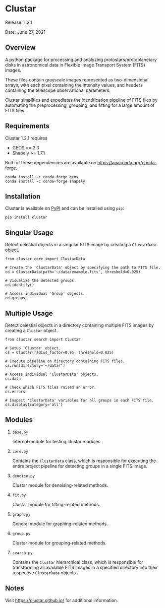 # Clustar

Release: 1.2.1

Date: June 27, 2021

## Overview

A python package for processing and analyzing protostars/protoplanetary disks
in astronomical data in Flexible Image Transport System (FITS) images. 

These files contain grayscale images represented as two-dimensional arrays,
with each pixel containing the intensity values, and headers containing the
telescope observational parameters.

Clustar simplifies and expediates the identification pipeline of FITS files
by automating the preprocessing, grouping, and fitting for a large amount of
FITS files.

## Requirements

Clustar 1.2.1 requires

* GEOS >= 3.3
* Shapely >= 1.7.1

Both of these dependencies are available on <https://anaconda.org/conda-forge>.
```
conda install -c conda-forge geos
conda install -c conda-forge shapely 
```

## Installation

Clustar is available on [PyPI](https://pypi.org/project/clustar/) and can be installed using `pip`:

```
pip install clustar
```

## Singular Usage

Detect celestial objects in a singular FITS image by creating a `ClustarData`
object.

```
from clustar.core import ClustarData

# Create the 'ClustarData' object by specifying the path to FITS file.
cd = ClustarData(path='~/data/example.fits', threshold=0.025)

# Visualize the detected groups.
cd.identify()

# Access individual 'Group' objects.
cd.groups
```

## Multiple Usage

Detect celestial objects in a directory containing multiple FITS images by
creating a `Clustar` object.

```
from clustar.search import Clustar

# Setup 'Clustar' object.
cs = Clustar(radius_factor=0.95, threshold=0.025)

# Execute pipeline on directory containing FITS files.
cs.run(directory='~/data/')

# Access individual 'ClustarData' objects.
cs.data

# Check which FITS files raised an error.
cs.errors

# Inspect 'ClustarData' variables for all groups in each FITS file.
cs.display(category='all')
```

## Modules

1. `base.py`
    
    Internal module for testing clustar modules.

2. `core.py`
    
    Contains the `ClustarData` class, which is responsible for executing
    the entire project pipeline for detecting groups in a single FITS image.

3. `denoise.py`
    
    Clustar module for denoising-related methods.

4. `fit.py`
    
    Clustar module for fitting-related methods.

5. `graph.py`
    
    General module for graphing-related methods.

6. `group.py`
    
    Clustar module for grouping-related methods.

7. `search.py`
    
    Contains the `Clustar` hierarchical class, which is responsible for 
    transforming all available FITS images in a specified directory into their 
    respective `ClustarData` objects.

## Notes

Visit <https://clustar.github.io/> for additional information.
